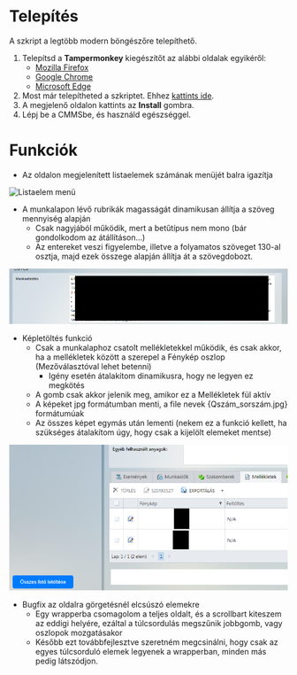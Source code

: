 # Telepítés

A szkript a legtöbb modern böngészőre telepíthető.<br>

1. Telepítsd a **Tampermonkey** kiegészítőt az alábbi oldalak egyikéről:
    * [Mozilla Firefox](https://addons.mozilla.org/en-US/firefox/addon/tampermonkey/)
    * [Google Chrome](https://chromewebstore.google.com/detail/tampermonkey/dhdgffkkebhmkfjojejmpbldmpobfkfo)
    * [Microsoft Edge](https://microsoftedge.microsoft.com/addons/detail/tampermonkey/iikmkjmpaadaobahmlepeloendndfphd)
1. Most már telepítheted a szkriptet. Ehhez [kattints ide](https://github.com/MentalGravis/CMMSReportCopy/releases/latest/download/CopyTime.user.js).
1. A megjelenő oldalon kattints az **Install** gombra.
1. Lépj be a CMMSbe, és használd egészséggel.

# Funkciók

* Az oldalon megjelenített listaelemek számának menüjét balra igazítja
<picture>
<img alt="Listaelem menü" src="img/OldalMéret.png">
</picture><br>

* A munkalapon lévő rubrikák magasságát dinamikusan állítja a szöveg mennyiség alapján
    * Csak nagyjából működik, mert a betűtípus nem mono (bár gondolkodom az átállításon...)
    * Az entereket veszi figyelembe, illetve a folyamatos szöveget 130-al osztja, majd ezek összege alapján állítja át a szövegdobozt.
<picture>
<img alt="Szövegdoboz magassága" src="img/SzövegDobozMagassága.png">
</picture><br>

* Képletöltés funkció
    * Csak a munkalaphoz csatolt mellékletekkel működik, és csak akkor, ha a mellékletek között a szerepel a Fénykép oszlop (Mezőválasztóval lehet betenni)
        * Igény esetén átalakítom dinamikusra, hogy ne legyen ez megkötés
    * A gomb csak akkor jelenik meg, amikor ez a Mellékletek fül aktív
    * A képeket jpg formátumban menti, a file nevek {Qszám_sorszám.jpg} formátumúak
    * Az összes képet egymás után lementi (nekem ez a funkció kellett, ha szükséges átalakítom úgy, hogy csak a kijelölt elemeket mentse)
<picture>
<img alt="Képletöltés gomb" src="img/KépLetöltésGomb.png">
</picture><br>

* Bugfix az oldalra görgetésnél elcsúszó elemekre
    * Egy wrapperba csomagolom a teljes oldalt, és a scrollbart kiteszem az eddigi helyére, ezáltal a túlcsordulás megszűnik jobbgomb, vagy oszlopok mozgatásakor
    * Később ezt továbbfejlesztve szeretném megcsinálni, hogy csak az egyes túlcsorduló elemek legyenek a wrapperban, minden más pedig látszódjon.
